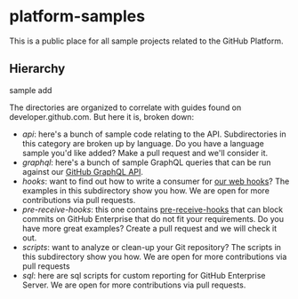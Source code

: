 # platform-samples

This is a public place for all sample projects related to the GitHub Platform.

## Hierarchy

sample add

The directories are organized to correlate with guides found on developer.github.com.
But here it is, broken down:

- _api_: here's a bunch of sample code relating to the API. Subdirectories in this
  category are broken up by language. Do you have a language sample you'd like added?
  Make a pull request and we'll consider it.
- _graphql_: here's a bunch of sample GraphQL queries that can be run against our [GitHub GraphQL API](https://developer.github.com/v4/).
- _hooks_: want to find out how to write a consumer for [our web hooks](https://developer.github.com/webhooks/)? The examples in this subdirectory show you how. We are open for more contributions via pull requests.
- _pre-receive-hooks_: this one contains [pre-receive-hooks](https://help.github.com/enterprise/admin/guides/developer-workflow/about-pre-receive-hooks/) that can block commits on GitHub Enterprise that do not fit your requirements. Do you have more great examples? Create a pull request and we will check it out.
- _scripts_: want to analyze or clean-up your Git repository? The scripts in this subdirectory show you how. We are open for more contributions via pull requests
- _sql_: here are sql scripts for custom reporting for GitHub Enterprise Server. We are open for more contributions via pull requests.
